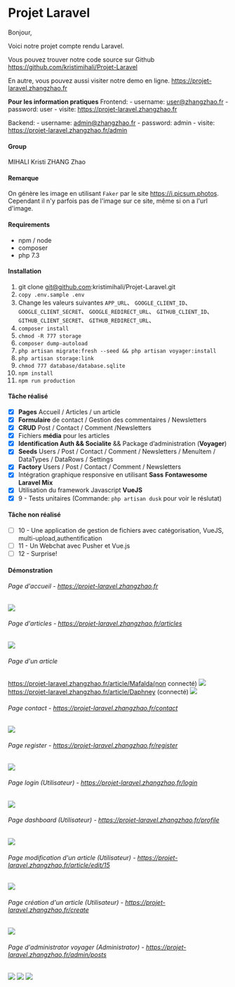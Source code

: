 # Projet Laravel
Bonjour,

Voici notre projet compte rendu Laravel.

Vous pouvez trouver notre code source sur Github 
https://github.com/kristimihali/Projet-Laravel

En autre, vous pouvez aussi visiter notre demo en ligne.
https://projet-laravel.zhangzhao.fr

**Pour les information pratiques**
Frontend: 
    - username: user@zhangzhao.fr
    - password: user
    - visite: https://projet-laravel.zhangzhao.fr

Backend:
    - username: admin@zhangzhao.fr
    - password: admin
    - visite: https://projet-laravel.zhangzhao.fr/admin

#### Group
MIHALI Kristi
ZHANG Zhao

#### Remarque
On génère les image en utilisant ``Faker`` par le site https://i.picsum.photos. Cependant il n'y parfois pas de l'image sur ce site, même si on a l'url d'image.

#### Requirements
* npm / node
* composer
* php 7.3

#### Installation

1) git clone git@github.com:kristimihali/Projet-Laravel.git
2) ```copy .env.sample .env```
3) Change les valeurs suivantes 
```APP_URL```、
```GOOGLE_CLIENT_ID```、
 ```GOOGLE_CLIENT_SECRET```、
```GOOGLE_REDIRECT_URL```、
```GITHUB_CLIENT_ID```、
```GITHUB_CLIENT_SECRET```、
```GITHUB_REDIRECT_URL```、
4) ```composer install```
5) ```chmod -R 777 storage```
6) ```composer dump-autoload```
7) ```php artisan migrate:fresh --seed && php artisan voyager:install```
8) ```php artisan storage:link```
9) ```chmod 777 database/database.sqlite```
10) ```npm install```
11) ```npm run production```

#### Tâche réalisé
* [x] **Pages** Accueil / Articles / un article
* [x] **Formulaire** de contact / Gestion des commentaires / Newsletters
* [x] **CRUD** Post / Contact / Comment /Newsletters
* [x] Fichiers **média** pour les articles
* [x] **Identification Auth && Socialite** && Package d’administration (**Voyager**)
* [x] **Seeds** Users / Post / Contact / Comment / Newsletters / MenuItem / DataTypes / DataRows / Settings 
* [x] **Factory** Users / Post / Contact / Comment / Newsletters
* [x] Intégration graphique responsive en utilisant **Sass**  **Fontawesome** **Laravel Mix** 
* [x] Utilisation du framework Javascript **VueJS**
* [x] 9 - Tests unitaires (Commande: ```php artisan dusk``` pour voir le réslutat)

#### Tâche non réalisé
* [ ] 10 - Une application de gestion de fichiers avec catégorisation, VueJS, multi-upload,authentification
* [ ] 11 - Un Webchat avec Pusher et Vue.js
* [ ] 12 - Surprise!

#### Démonstration

###### Page d'accueil - https://projet-laravel.zhangzhao.fr
<img src="https://imgur.com/pKxAHI3.png"/>

###### Page d'articles - https://projet-laravel.zhangzhao.fr/articles
<img src="https://imgur.com/1jsRYmO.png"/>

###### Page d'un article 
https://projet-laravel.zhangzhao.fr/article/Mafalda(non connecté)
<img src="https://imgur.com/EoJL5EL.png"/>
 https://projet-laravel.zhangzhao.fr/article/Daphney (connecté)
<img src="https://imgur.com/ZcT86jd.png"/>
###### Page contact  - https://projet-laravel.zhangzhao.fr/contact
<img src="https://imgur.com/HSmELPj.png"/>

###### Page register  - https://projet-laravel.zhangzhao.fr/register
<img src="https://imgur.com/cKg4Wbc.png"/>

###### Page login (Utilisateur)  - https://projet-laravel.zhangzhao.fr/login
<img src="https://imgur.com/plviClK.png"/>

###### Page dashboard (Utilisateur)  - https://projet-laravel.zhangzhao.fr/profile
<img src="https://imgur.com/K3AniZt.png"/>

###### Page modification d'un article (Utilisateur)  - https://projet-laravel.zhangzhao.fr/article/edit/15
<img src="https://imgur.com/xoNiwib.png"/>

###### Page création d'un article (Utilisateur)  - https://projet-laravel.zhangzhao.fr/create
<img src="https://imgur.com/TCkVaTN.png"/>

###### Page d'administrator voyager (Administrator)  - https://projet-laravel.zhangzhao.fr/admin/posts
<img src="https://imgur.com/luTYbpl.png"/>
<img src="https://imgur.com/vERJFiZ.png"/>
<img src="https://imgur.com/67BqTXi.png"/>



